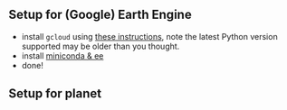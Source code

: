 
## Setup for (Google) Earth Engine
- install `gcloud` using [these instructions](https://cloud.google.com/sdk/docs/install), note the latest Python version supported may be older than you thought.
- install [miniconda & ee](https://developers.google.com/earth-engine/guides/python_install-conda#mac_5)
- done!


## Setup for planet
